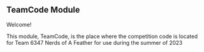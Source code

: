 ## TeamCode Module

Welcome!

This module, TeamCode, is the place where the competition code is located for Team 6347 Nerds of A Feather for use during the summer of 2023
